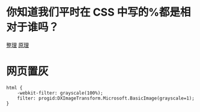 # 你知道我们平时在 CSS 中写的%都是相对于谁吗？

[整理](https://blog.csdn.net/zw52yany/article/details/85324855)
[原理](https://juejin.im/post/5b0bc994f265da092918d421)

# 网页置灰

```
html {
    -webkit-filter: grayscale(100%);
    filter: progid:DXImageTransform.Microsoft.BasicImage(grayscale=1);
}
```
